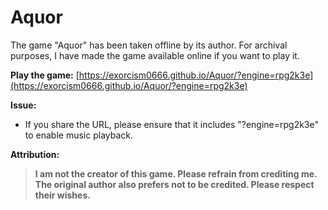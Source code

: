 # Aquor

The game "Aquor" has been taken offline by its author. For archival purposes, I have made the game available online if you want to play it.

**Play the game:** [https://exorcism0666.github.io/Aquor/?engine=rpg2k3e](https://exorcism0666.github.io/Aquor/?engine=rpg2k3e)

**Issue:**

- If you share the URL, please ensure that it includes "?engine=rpg2k3e" to enable music playback.

**Attribution:**

> **I am not the creator of this game. Please refrain from crediting me. The original author also prefers not to be credited. Please respect their wishes.**

